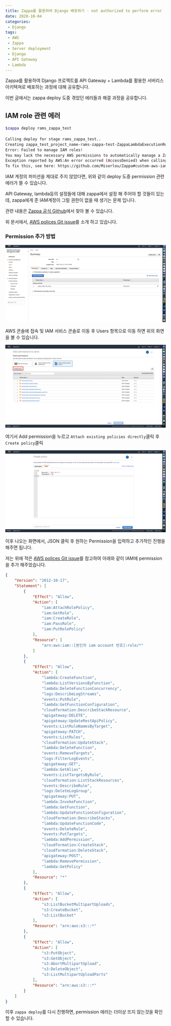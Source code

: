 ```yaml
---
title: Zappa를 활용하여 Django 배포하기 - not authorized to perform error
date: 2020-10-04
categories:
 - Django
tags:
 - AWS
 - Zappa
 - Server deployment
 - Django
 - API Gateway
 - Lambda
---
```


Zappa를 활용하여 Django 프로젝트를 API Gateway + Lambda를 활용한 서버리스 아키텍쳐로 배포하는 과정에 대해 공유합니다.    

이번 글에서는 zappa deploy 도중 겪었던 에러들과 해결 과정을 공유합니다. 

<!-- more -->

## IAM role 관련 에러

```bash
$zappa deploy rams_zappa_test

Calling deploy for stage rams_zappa_test..
Creating zappa_test_project_name-rams-zappa-test-ZappaLambdaExecutionRole IAM Role..
Error: Failed to manage IAM roles!
You may lack the necessary AWS permissions to automatically manage a Zappa execution role.
Exception reported by AWS:An error occurred (AccessDenied) when calling the CreateRole operation: User: arn:aws:iam::301412762219:user/rams is not authorized to perform: iam:CreateRole on resource: arn:aws:iam::301412762219:role/zappa_test_project_name-rams-zappa-test-ZappaLambdaExecutionRole
To fix this, see here: https://github.com/Miserlou/Zappa#custom-aws-iam-roles-and-policies-for-deployment
```

IAM 계정의 퍼미션을 제대로 주지 않았다면, 위와 같이 deploy 도중 permission 관련 에러가 뜰 수 있습니다.

API Gateway, lambda등의 설정들에 대해 zappa에서 설정 해 주어야 할 것들이 있는데, zappa에게 준 IAM계정이 그럴 권한이 없을 때 생기는 문제 입니다. 

관련 내용은 [Zappa 공식 Github](https://github.com/Miserlou/Zappa#using-custom-aws-iam-roles-and-policies)에서 찾아 볼 수 있습니다.

위 문서에서, [AWS polices Git issue](https://github.com/Miserlou/Zappa/issues/244)를 소개 하고 있습니다. 

### Permission 추가 방법 

![pic1.png](/assets/images/posts/2020-10-04-django-zappa-permission/pic1.png)

AWS 콘솔에 접속 및 IAM 서비스 콘솔로 이동 후 Users 항목으로 이동 하면 위의 화면을 볼 수 있습니다. 

![pic2.png](/assets/images/posts/2020-10-04-django-zappa-permission/pic2.png)

여기서 Add permission을 누르고 `Attach existing policies directly`클릭 후 `Create policy`클릭 

![pic3.png](/assets/images/posts/2020-10-04-django-zappa-permission/pic3.png)

이후 나오는 화면에서, JSON 클릭 후 원하는 Permission을 입력하고 추가적인 진행을 해주면 됩니다. 

저는 위에 적은 [AWS polices Git issue](https://github.com/Miserlou/Zappa/issues/244)를 참고하여 아래와 같이 IAM에 permission을 추가 해주었습니다. 

```JSON
{
    "Version": "2012-10-17",
    "Statement": [
        {
            "Effect": "Allow",
            "Action": [
                "iam:AttachRolePolicy",
                "iam:GetRole",
                "iam:CreateRole",
                "iam:PassRole",
                "iam:PutRolePolicy"
            ],
            "Resource": [
                "arn:aws:iam::[본인의 iam account 번호]:role/*"
            ]
        },
        {
            "Effect": "Allow",
            "Action": [
                "lambda:CreateFunction",
                "lambda:ListVersionsByFunction",
                "lambda:DeleteFunctionConcurrency",
                "logs:DescribeLogStreams",
                "events:PutRule",
                "lambda:GetFunctionConfiguration",
                "cloudformation:DescribeStackResource",
                "apigateway:DELETE",
                "apigateway:UpdateRestApiPolicy",
                "events:ListRuleNamesByTarget",
                "apigateway:PATCH",
                "events:ListRules",
                "cloudformation:UpdateStack",
                "lambda:DeleteFunction",
                "events:RemoveTargets",
                "logs:FilterLogEvents",
                "apigateway:GET",
                "lambda:GetAlias",
                "events:ListTargetsByRule",
                "cloudformation:ListStackResources",
                "events:DescribeRule",
                "logs:DeleteLogGroup",
                "apigateway:PUT",
                "lambda:InvokeFunction",
                "lambda:GetFunction",
                "lambda:UpdateFunctionConfiguration",
                "cloudformation:DescribeStacks",
                "lambda:UpdateFunctionCode",
                "events:DeleteRule",
                "events:PutTargets",
                "lambda:AddPermission",
                "cloudformation:CreateStack",
                "cloudformation:DeleteStack",
                "apigateway:POST",
                "lambda:RemovePermission",
                "lambda:GetPolicy"
            ],
            "Resource": "*"
        },
        {
            "Effect": "Allow",
            "Action": [
                "s3:ListBucketMultipartUploads",
                "s3:CreateBucket",
                "s3:ListBucket"
            ],
            "Resource": "arn:aws:s3:::*"
        },
        {
            "Effect": "Allow",
            "Action": [
                "s3:PutObject",
                "s3:GetObject",
                "s3:AbortMultipartUpload",
                "s3:DeleteObject",
                "s3:ListMultipartUploadParts"
            ],
            "Resource": "arn:aws:s3:::*"
        }
    ]
}
```

이후 `zappa deploy`를 다시 진행하면, permission 에러는 더이상 뜨지 않는것을 확인 할 수 있습니다. 
